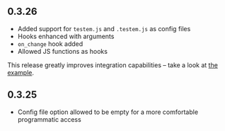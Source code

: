 ## 0.3.26

* Added support for `testem.js` and `.testem.js` as config files
* Hooks enhanced with arguments
* `on_change` hook added
* Allowed JS functions as hooks

This release greatly improves integration capabilities – take a look at [the example](https://github.com/airportyh/testem/tree/master/examples/dynamic_config).

## 0.3.25

* Config file option allowed to be empty for a more comfortable programmatic access